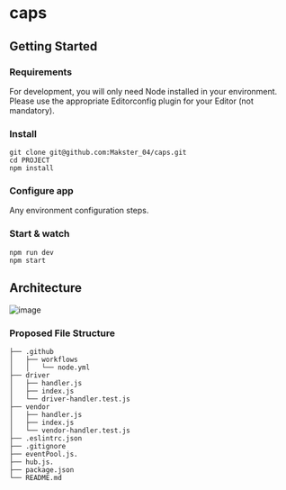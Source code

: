 # caps
## Getting Started
### Requirements
For development, you will only need Node installed in your environment. Please use the appropriate Editorconfig plugin for your Editor (not mandatory).

### Install
```
git clone git@github.com:Makster_04/caps.git
cd PROJECT
npm install
```
### Configure app
Any environment configuration steps.

### Start & watch
```
npm run dev
npm start
```
## Architecture 
![image](https://github.com/Makster04/caps/assets/86382359/0e6d01c5-cc18-4cf0-81e0-c4bc1523ca0b)

### Proposed File Structure
```
├── .github
│   ├── workflows
│   │   └── node.yml
├── driver
│   ├── handler.js
│   ├── index.js
│   └── driver-handler.test.js
├── vendor
│   ├── handler.js
│   ├── index.js
│   └── vendor-handler.test.js
├── .eslintrc.json
├── .gitignore
├── eventPool.js.
├── hub.js.
├── package.json
└── README.md
